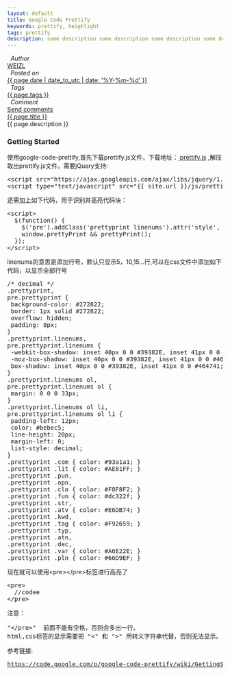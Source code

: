 ```yaml
---
layout: default 
title: Google Code Prettify
keywords: prettify, heighlight 
tags: prettify
description: some description some description some description some description
---
```

<div class="article-container">
  <div class="blog-info"> 
    <div class="blog-item-head">
      <div class="blog-item-pencil">
        <i class="fa fa-file-text fa-2x"></i>
      </div>
      <div class="blog-item-author">
        <i class="fa fa-user">&nbsp;&nbsp;Author</i>
        <div class="author-link">
          <a href="/">WEIZL</a>
        </div> 
      </div>
      <div class="blog-item-clock">
        <i class="fa fa-clock-o">&nbsp;&nbsp;Posted on</i>
        <div class="clock-link">
          <a href="/">{{ page.date | date_to_utc | date: '%Y-%m-%d' }}</a>
        </div> 
      </div>
      <div class="blog-item-tags">
        <i class="fa fa-tags">&nbsp;&nbsp;Tags</i>
        <div class="tag-link">
          <a href="/">{{ page.tags }}</a>
        </div> 
      </div>
      <div class="blog-item-comment">
        <i class="fa fa-comment">&nbsp;&nbsp;Comment</i>
        <div class="comment-link">
          <a href="/">Send comments</a>
        </div> 
      </div>
    </div>
    <div class="blog-item-info">
      <div class="blog-item-title"><a href="{{ page.url }}">{{ page.title }}</a></div>
      <div class="blog-item-description">
        {{ page.description }}
      </div>
      <div class="blog-item-content">
        <h3>Getting Started</h3>
        <p>使用google-code-prettify,首先下载prettify.js文件，下载地址：<a href="https://google-code-prettify.googlecode.com/files/prettify-small-4-Mar-2013.tar.bz2"> prettify.js</a> ,解压取出prettify.js文件。需要jQuery支持:</p>
<pre>
&lt;script src="https://ajax.googleapis.com/ajax/libs/jquery/1.9.1/jquery.min.js"&gt;&lt;/script&gt;
&lt;script type="text/javascript" src="{{ site.url }}/js/prettify.js"&gt;&lt;/script&gt;
</pre>
        <p>还需加上如下代码，用于识别并高亮代码块：</p>
<pre>
&lt;script&gt;
  $(function() {
    $('pre').addClass('prettyprint linenums').attr('style', 'overflow:auto');
    window.prettyPrint && prettyPrint();
  });
&lt;/script&gt;
</pre>
        <p>linenums的意思是添加行号，默认只显示5，10,15...行,可以在css文件中添加如下代码，以显示全部行号</p>
<pre>
/* decimal */
.prettyprint,
pre.prettyprint {
 background-color: #272822;
 border: 1px solid #272822;
 overflow: hidden;
 padding: 8px;
}
.prettyprint.linenums,
pre.prettyprint.linenums {
 -webkit-box-shadow: inset 40px 0 0 #39382E, inset 41px 0 0 #464741;
 -moz-box-shadow: inset 40px 0 0 #39382E, inset 41px 0 0 #464741;
 box-shadow: inset 40px 0 0 #39382E, inset 41px 0 0 #464741;
}
.prettyprint.linenums ol,
pre.prettyprint.linenums ol {
 margin: 0 0 0 33px; 
}
.prettyprint.linenums ol li,
pre.prettyprint.linenums ol li {
 padding-left: 12px;
 color: #bebec5;
 line-height: 20px;
 margin-left: 0;
 list-style: decimal;
}
.prettyprint .com { color: #93a1a1; }
.prettyprint .lit { color: #AE81FF; }
.prettyprint .pun,
.prettyprint .opn, 
.prettyprint .clo { color: #F8F8F2; }
.prettyprint .fun { color: #dc322f; }
.prettyprint .str, 
.prettyprint .atv { color: #E6DB74; }
.prettyprint .kwd, 
.prettyprint .tag { color: #F92659; }
.prettyprint .typ, 
.prettyprint .atn, 
.prettyprint .dec, 
.prettyprint .var { color: #A6E22E; }
.prettyprint .pln { color: #66D9EF; }
</pre>
        <p>现在就可以使用&lt;pre&gt;&lt;/pre&gt;标签进行高亮了</p>
<pre>
&lt;pre&gt;
  //codee
&lt;/pre&gt;
</pre>
        <p>注意：</p>
<pre>
"&lt;/pre&gt;"  前面不能有空格，否则会多出一行。
html,css标签的显示需要把 "&lt;" 和 "&gt;" 用转义字符串代替，否则无法显示。
</pre>
        <p>参考链接:</p> 
<pre>
<a href="https://code.google.com/p/google-code-prettify/wiki/GettingStarted">https://code.google.com/p/google-code-prettify/wiki/GettingStarted</a>
</pre>
      </div>
    </div>
  </div>
</div>
